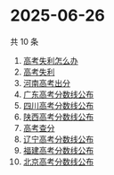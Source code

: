 # 2025-06-26

共 10 条

<!-- BEGIN -->
<!-- 最后更新时间 Thu Jun 26 2025 03:12:22 GMT+0800 (China Standard Time) -->

1. [高考失利怎么办](https://www.zhihu.com/search?q=高考失利怎么办)
1. [高考失利](https://www.zhihu.com/search?q=高考失利)
1. [河南高考出分](https://www.zhihu.com/search?q=河南高考出分)
1. [广东高考分数线公布](https://www.zhihu.com/search?q=广东高考分数线公布)
1. [四川高考分数线公布](https://www.zhihu.com/search?q=四川高考分数线公布)
1. [陕西高考分数线公布](https://www.zhihu.com/search?q=陕西高考分数线公布)
1. [高考查分](https://www.zhihu.com/search?q=高考查分)
1. [辽宁高考分数线公布](https://www.zhihu.com/search?q=辽宁高考分数线公布)
1. [福建高考分数线公布](https://www.zhihu.com/search?q=福建高考分数线公布)
1. [北京高考分数线公布](https://www.zhihu.com/search?q=北京高考分数线公布)

<!-- END -->
